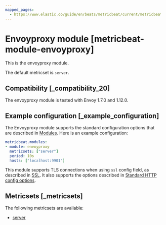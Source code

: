 ```yaml
---
mapped_pages:
  - https://www.elastic.co/guide/en/beats/metricbeat/current/metricbeat-module-envoyproxy.html
---
```


<!-- This file is generated! See scripts/mage/docs_collector.go -->

# Envoyproxy module [metricbeat-module-envoyproxy]

This is the envoyproxy module.

The default metricset is `server`.


## Compatibility [_compatibility_20]

The envoyproxy module is tested with Envoy 1.7.0 and 1.12.0.


## Example configuration [_example_configuration]

The Envoyproxy module supports the standard configuration options that are described in [Modules](/reference/metricbeat/configuration-metricbeat.md). Here is an example configuration:

```yaml
metricbeat.modules:
- module: envoyproxy
  metricsets: ["server"]
  period: 10s
  hosts: ["localhost:9901"]
```

This module supports TLS connections when using `ssl` config field, as described in [SSL](/reference/metricbeat/configuration-ssl.md). It also supports the options described in [Standard HTTP config options](/reference/metricbeat/configuration-metricbeat.md#module-http-config-options).


## Metricsets [_metricsets]

The following metricsets are available:

* [server](/reference/metricbeat/metricbeat-metricset-envoyproxy-server.md)
